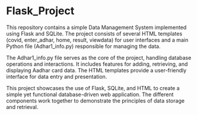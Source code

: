 # Flask_Project
This repository contains a simple Data Management System implemented using Flask and SQLite.
The project consists of several HTML templates (covid, enter_adhar, home, result, viewdata) for user interfaces and a main Python file (Adhar1_info.py) responsible for managing the data.

The Adhar1_info.py file serves as the core of the project, handling database operations and interactions. It includes features for adding, retrieving, and displaying Aadhar card data. The HTML templates provide a user-friendly interface for data entry and presentation.

This project showcases the use of Flask, SQLite, and HTML to create a simple yet functional database-driven web application. The different components work together to demonstrate the principles of data storage and retrieval.
